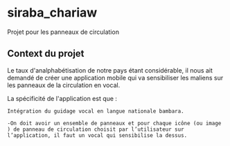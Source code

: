 # siraba_chariaw

Projet pour les panneaux de circulation

## Context du projet

Le taux d'analphabétisation de notre pays étant considérable, il nous ait demandé de créer une application mobile qui va sensibiliser les maliens sur les panneaux de la circulation en vocal.

La spécificité de l'application est que :

    Intégration du guidage vocal en langue nationale bambara.
    
    -On doit avoir un ensemble de panneaux et pour chaque icône (ou image ) de panneau de circulation choisit par l’utilisateur sur l’application, il faut un vocal qui sensibilise la dessus.

